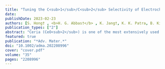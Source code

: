 ```yaml
---
title: "Tuning the C<sub>1</sub>/C<sub>2</sub> Selectivity of Electrochemical CO<sub>2</sub> Reduction on Cu-CeO<sub>2</sub> Nanorods by Oxidation State Control"
date: 
publishDate: 2023-02-23
authors: [S. Hong† , <b>H. G. Abbas†</b> , K. Jang†, K. K. Patra, B. Kim, B. U. Choi, H. Song, K. S. Lee, P. P. Choi*, <b>S. Ringe*</b> , J. Oh*]
publication_types: ["2"]
abstract: "Ceria (CeO<sub>2</sub>) is one of the most extensively used rare earth oxides. Recently, it has been used as a support material for metal catalysts for electrochemical energy conversion. However, to date, the nature of metal/CeO<sub>2</sub> interfaces and their impact on electrochemical processes remains unclear. Here, a Cu-CeO<sub>2</sub> nanorod electrochemical CO<sub>2</sub> reduction catalyst is presented. Using operando analysis and computational techniques, it is found that, on the application of a reductive electrochemical potential, Cu undergoes an abrupt change in solubility in the ceria matrix converting from less stable randomly dissolved single atomic Cu<sup>2+</sup> ions to (Cu<sup>0</sup>,Cu<sup>1+</sup>) nanoclusters. Unlike single atomic Cu, which produces C<sub>1</sub> products as the main product during electrochemical CO<sub>2</sub> reduction, the coexistence of (Cu<sup>0</sup>,Cu<sup>1+</sup>) clusters lowers the energy barrier for C-C coupling and enables the selective production of C<sub>2+</sub> hydrocarbons. As a result, the coexistence of (Cu<sup>0</sup>,Cu<sup>1+</sup>) in the clusters at the Cu-ceria interface results in a C<sub>2+</sub> partial current density/unit Cu weight 27 times that of a corresponding Cu-carbon catalyst under the same conditions."
featured: true
publication: "*Adv. Mater.*"
doi: "10.1002/adma.202208996"
cover: "cover.pdf"
volume: "35"
pages: "2208996"
---
```


